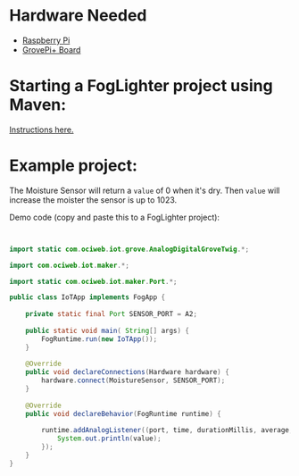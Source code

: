 
# Hardware Needed
- [Raspberry Pi](https://www.raspberrypi.org/)
- [GrovePi+ Board](https://www.dexterindustries.com/shop/grovepi-board/)

# Starting a FogLighter project using Maven: 
[Instructions here.](https://github.com/oci-pronghorn/FogLighter/blob/master/README.md)
 
# Example project:
 
The Moisture Sensor will return a ```value``` of 0 when it's dry. Then ```value``` will increase the moister the sensor is up to 1023.

Demo code (copy and paste this to a FogLighter project):
```java


import static com.ociweb.iot.grove.AnalogDigitalGroveTwig.*;

import com.ociweb.iot.maker.*;

import static com.ociweb.iot.maker.Port.*;

public class IoTApp implements FogApp {
    
    private static final Port SENSOR_PORT = A2;
    
    public static void main( String[] args) {
        FogRuntime.run(new IoTApp());
    }
    
    @Override
    public void declareConnections(Hardware hardware) {
        hardware.connect(MoistureSensor, SENSOR_PORT);
    }
    
    @Override
    public void declareBehavior(FogRuntime runtime) {
        
        runtime.addAnalogListener((port, time, durationMillis, average, value)->{
            System.out.println(value);
        });   
    }
}

```			

 
 
 
 
